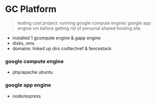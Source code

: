# GC Platform

> testing cost project: running google compute engine/ google app engine vm before getting rid of personal
  shared hosting site.

- installed 1 gcompute engine & gapp engine
- disks, vms
- domains: linked up dns codtechref & fencestack

### google compute engine
- php/apache ubuntu

### google app engine
- node/express



